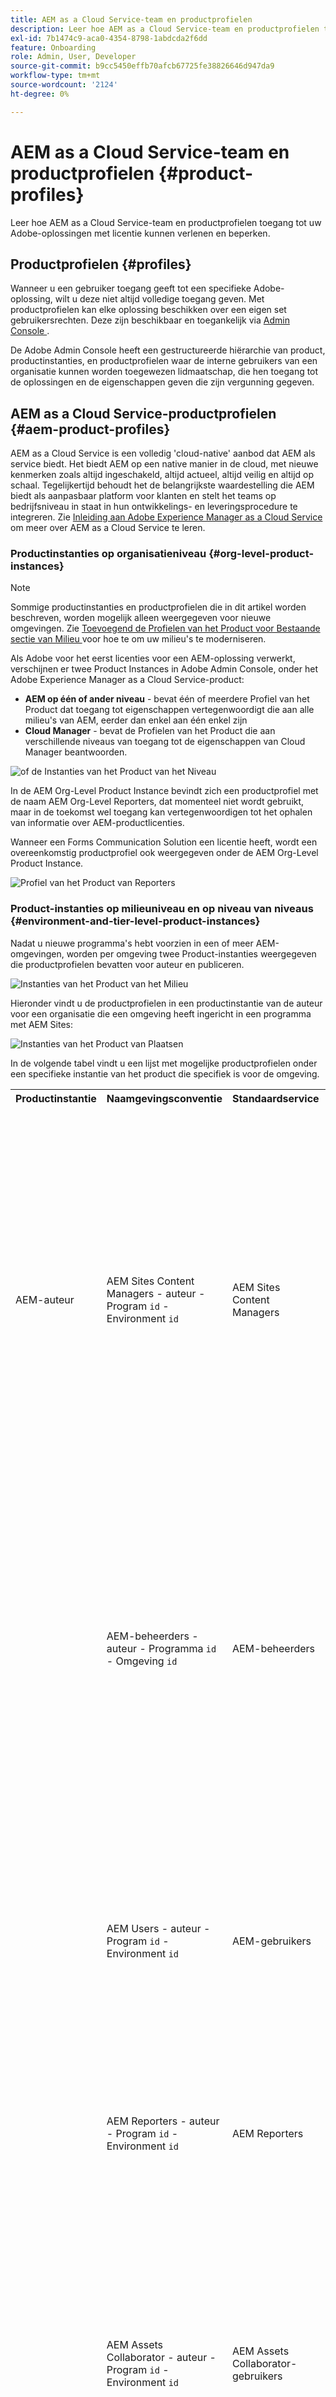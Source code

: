```yaml
---
title: AEM as a Cloud Service-team en productprofielen
description: Leer hoe AEM as a Cloud Service-team en productprofielen toegang tot uw Adobe-oplossingen met licentie kunnen verlenen en beperken.
exl-id: 7b1474c9-aca0-4354-8798-1abdcda2f6dd
feature: Onboarding
role: Admin, User, Developer
source-git-commit: b9cc5450effb70afcb67725fe38826646d947da9
workflow-type: tm+mt
source-wordcount: '2124'
ht-degree: 0%

---
```



# AEM as a Cloud Service-team en productprofielen {#product-profiles}

Leer hoe AEM as a Cloud Service-team en productprofielen toegang tot uw Adobe-oplossingen met licentie kunnen verlenen en beperken.

## Productprofielen {#profiles}

Wanneer u een gebruiker toegang geeft tot een specifieke Adobe-oplossing, wilt u deze niet altijd volledige toegang geven. Met productprofielen kan elke oplossing beschikken over een eigen set gebruikersrechten. Deze zijn beschikbaar en toegankelijk via [ Admin Console ](/help/journey-onboarding/admin-console.md).

De Adobe Admin Console heeft een gestructureerde hiërarchie van product, productinstanties, en productprofielen waar de interne gebruikers van een organisatie kunnen worden toegewezen lidmaatschap, die hen toegang tot de oplossingen en de eigenschappen geven die zijn vergunning gegeven.

<!-- Alexandru: Drafting for now 

Your AEM as a Cloud Service team members are added and assigned to one or more of the following product profiles via the Admin Console during onboarding.

* **AEM Administrators**: An AEM administrator is typically assigned to developers, in particular developers who need access to, for example, the development environments. The AEM administrator's product profile is used to grant administrator privileges in the associated AEM instance.

* **AEM Users**: AEM users are the users in your organization who use AEM as a Cloud Service generally to create content. These users need to access AEM to do their tasks. The AEM users product profile is typically assigned to an AEM content author who creates and reviews the content. This content can be of many types such as pages, assets, publications, and so on. The AEM users product profile shown below is assigned to these members.

![Product profiles](/help/onboarding/assets/admin-console-profiles.png) -->

## AEM as a Cloud Service-productprofielen {#aem-product-profiles}

AEM as a Cloud Service is een volledig &#39;cloud-native&#39; aanbod dat AEM als service biedt. Het biedt AEM op een native manier in de cloud, met nieuwe kenmerken zoals altijd ingeschakeld, altijd actueel, altijd veilig en altijd op schaal. Tegelijkertijd behoudt het de belangrijkste waardestelling die AEM biedt als aanpasbaar platform voor klanten en stelt het teams op bedrijfsniveau in staat in hun ontwikkelings- en leveringsprocedure te integreren. Zie [ Inleiding aan Adobe Experience Manager as a Cloud Service ](/help/overview/introduction.md) om meer over AEM as a Cloud Service te leren.

### Productinstanties op organisatieniveau {#org-level-product-instances}

>[!NOTE]
>
> Sommige productinstanties en productprofielen die in dit artikel worden beschreven, worden mogelijk alleen weergegeven voor nieuwe omgevingen. Zie [ Toevoegend de Profielen van het Product voor Bestaande sectie van Milieu ](#adding-product-profiles-for-existing-environments) voor hoe te om uw milieu&#39;s te moderniseren.

Als Adobe voor het eerst licenties voor een AEM-oplossing verwerkt, verschijnen er twee Product Instances in Adobe Admin Console, onder het Adobe Experience Manager as a Cloud Service-product:

* **AEM op één of ander niveau** - bevat één of meerdere Profiel van het Product dat toegang tot eigenschappen vertegenwoordigt die aan alle milieu&#39;s van AEM, eerder dan enkel aan één enkel zijn
* **Cloud Manager** - bevat de Profielen van het Product die aan verschillende niveaus van toegang tot de eigenschappen van Cloud Manager beantwoorden.

<!--
>[!NOTE]
>
>For existing programs, the AEM Org-Level Product Instance is created upon selecting the **Update product** profiles action for a given environment.
-->

![ of de Instanties van het Product van het Niveau ](/help/onboarding/assets/orglevel.png)

In de AEM Org-Level Product Instance bevindt zich een productprofiel met de naam AEM Org-Level Reporters, dat momenteel niet wordt gebruikt, maar in de toekomst wel toegang kan vertegenwoordigen tot het ophalen van informatie over AEM-productlicenties.

Wanneer een Forms Communication Solution een licentie heeft, wordt een overeenkomstig productprofiel ook weergegeven onder de AEM Org-Level Product Instance.

![ Profiel van het Product van Reporters ](/help/onboarding/assets/org-level-reporters.png)

### Product-instanties op milieuniveau en op niveau van niveaus {#environment-and-tier-level-product-instances}

Nadat u nieuwe programma&#39;s hebt voorzien in een of meer AEM-omgevingen, worden per omgeving twee Product-instanties weergegeven die productprofielen bevatten voor auteur en publiceren.

![ Instanties van het Product van het Milieu ](/help/onboarding/assets/env-productinstances.png)

Hieronder vindt u de productprofielen in een productinstantie van de auteur voor een organisatie die een omgeving heeft ingericht in een programma met AEM Sites:

![ Instanties van het Product van Plaatsen ](/help/onboarding/assets/sites-product-instances.png)

In de volgende tabel vindt u een lijst met mogelijke productprofielen onder een specifieke instantie van het product die specifiek is voor de omgeving.

<table style="table-layout:auto">
    <tr>
        <th>Productinstantie</th>
        <th>Naamgevingsconventie</th>
        <th>Standaardservice</th>
        <th>Beschrijving</th>
    </tr>
    <tr>
        <td>AEM-auteur</td>
        <td>AEM Sites Content Managers - auteur - Program <code>id</code> - Environment <code>id</code></td>
        <td>AEM Sites Content Managers</td>
        <td>
            <ul>
                <li>Bedoeld voor gecontroleerde toegang tot AEM Sites-ontwerpfuncties in deze omgeving. Gebruikers in dit productprofiel zijn lid van de AEM Sites-groep die de inhoud heeft gemaakt en die automatisch in AEM wordt gemaakt. De AEM-groepsmachtigingen moeten in AEM worden geconfigureerd met het gewenste toegangsniveau.</li><br>
                <li>Als de standaardservice geselecteerd blijft
                    <ul>
                        <li>gebruikers in dit productprofiel zijn ook lid van de AEM-groep "AEM Sites Content Managers - Service".</li>
                      <!--  <li>users in this product profile will have access to AEM Sites Content Management API.</li>
                        <li>an Adobe Developer Console API OAuth S2S project containing AEM Sites Content Management API can optionally be scoped to this environment.</li>-->
                    </ul>
                </li>
            </ul>
        </td>
    </tr>
    <tr>
        <td></td>
        <td>AEM-beheerders - auteur - Programma <code>id</code> - Omgeving <code>id</code></td>
        <td>AEM-beheerders</td>
        <td>
            <ul>
                <li>Bedoeld voor onbeperkte toegang tot AEM-functies voor auteur en publicatie van omgeving. Gebruikers in dit productprofiel zijn lid van de AEM Administrator's auteurgroep van AEM die automatisch in AEM wordt gemaakt.</li><br>
                <li>Als de standaardservice geselecteerd blijft
                    <ul>
                        <li>gebruikers in dit productprofiel zullen ook lid zijn van de AEM-groep "AEM Administrators - Service"</li>
                    </ul>
                </li>
            </ul>
        </td>
    </tr>
    <tr>
        <td></td>
        <td>AEM Users - auteur - Program <code>id</code> - Environment <code>id</code></td>
        <td>AEM-gebruikers</td>
        <td>
            <ul>
                <li>Bedoeld voor zeer beperkte toegang tot de milieueigenschappen van de AEM-auteur. Gebruikers in dit productprofiel zijn lid van de AEM-groep "Medewerkers" die automatisch in AEM wordt gemaakt</li><br>
                <li>Als de standaardservice geselecteerd blijft
                    <ul>
                        <li>gebruikers in dit productprofiel zijn ook lid van de AEM-groep "AEM Users - Service"</li>
                    </ul>
                </li>
            </ul>
        </td>
    </tr>
    <tr>
        <td></td>
        <td>AEM Reporters - auteur - Program <code>id</code> - Environment <code>id</code></td>
        <td>AEM Reporters</td>
        <td>
            <ul>
                <li>Momenteel niet gebruikt, maar in de toekomst kan toegang tot rapporteringsinformatie over de auteursrij voor dit milieu verlenen.</li>
            </ul>
        </td>
    </tr>
    <tr>
        <td></td>
        <td>AEM Assets Collaborator - auteur - Program <code>id</code> - Environment <code>id</code></td>
        <td>AEM Assets Collaborator-gebruikers</td>
        <td>
        <ul>
                <li>Werken met middelen van Experience Manager via integratie van Assets die beschikbaar is voor uw organisatie in andere Adobe-producten en niet-Adobe-toepassingen.
                </li>
                <li>Elementen maken en bewerken met behulp van ingebouwde Adobe Express en Firefly, waarbij gebruik wordt gemaakt van professioneel ontworpen sjablonen, merkpakketten, Adobe Stock-middelen enzovoort.</li>
                <li>Gebruik AEM Assets Content Hub Portal voor toegang tot en gebruik goedgekeurde middelen van uw organisatie.</li>
          <ul>
    </tr>
    <tr>
        <td></td>
        <td>AEM Assets Power User - auteur - Program <code>id</code> - Environment <code>id</code></td>
        <td>AEM Assets Power Users</td>
<td>
        <ul>
                <li>Open alle AEM Assets-mogelijkheden, inclusief het beheer van middelen, metagegevens en het algemene beheer en de automatisering van digitale middelen.</li>
                <li>Werken met middelen van Experience Manager via integratie van Assets die beschikbaar is voor uw organisatie in andere Adobe-producten en niet-Adobe-toepassingen.
                </li>
                <li>Elementen maken en bewerken met behulp van ingebouwde Adobe Express en Firefly, waarbij gebruik wordt gemaakt van professioneel ontworpen sjablonen, merkpakketten, Adobe Stock-middelen enzovoort.</li>
                <li>Gebruik AEM Assets Content Hub Portal voor toegang tot en gebruik goedgekeurde middelen van uw organisatie.</li>
          <ul>
</td>
    </tr>
    <tr>
        <td></td>
        <td>AEM Forms Content Managers - auteur - Program <code>id</code> - Environment <code>id</code></td>
        <td>AEM Forms Content Managers</td>
        <td>
            <ul>
                <li>Bedoeld voor gecontroleerde toegang tot AEM Forms-ontwerpfuncties in deze omgeving. Gebruikers in dit productprofiel zijn lid van de AEM-groep voor AEM Forms-formulieren en gebruikers, die automatisch in AEM wordt gemaakt.</li><br>
                <li>Als de standaardservice geselecteerd blijft
                    <ul>
                        <li>gebruikers in dit productprofiel zijn ook lid van de AEM-groep "AEM Forms Content Managers - Service".</li>
                    </ul>
                </li>
            </ul>
        </td>
    </tr>
    <tr>
        <td></td>
        <td>AEM Forms Developers - auteur - Program <code>id</code> - Environment <code>id</code></td>
        <td>AEM Forms Developers</td>
        <td>
            <ul>
                <li>Bedoeld voor gecontroleerde toegang tot AEM Forms-ontwerpfuncties in deze omgeving. Gebruikers in dit productprofiel zijn lid van de AEM-groep voor gebruikers die gebruikmaken van AEM Forms-formulieren, die automatisch wordt gemaakt in AEM. Deze gebruikers hebben het recht om XDP's en de auteur Modellen van de Gegevens van de Vorm ook naast normale vormauteurstaken te uploaden.</li><br>
                <li>Als de standaardservice geselecteerd blijft
                    <ul>
                        <li>gebruikers in dit productprofiel zijn ook lid van de AEM-groep "AEM Forms Developers - Service".</li>
                    </ul>
                </li>
            </ul>
        </td>
    </tr>
    <tr>
        <td></td>
        <td>AEM Forms Communications Service Users - auteur - Program <code>id</code> - Environment <code>id</code></td>
        <td>AEM Forms Communications Service-gebruikers</td>
        <td>
            <ul>
                <li>Bedoeld voor gecontroleerde toegang tot AEM Forms Communications Services-functies in deze omgeving. Gebruikers in dit productprofiel zijn lid van de AEM-groep voor AEM Forms-formulieren en gebruikers, die automatisch in AEM wordt gemaakt.</li><br>
                <li>Als de standaardservice geselecteerd blijft
                    <ul>
                        <li>gebruikers in dit productprofiel zijn ook lid van de AEM-groep "AEM Forms Communications Service Users - Service".</li>
                    </ul>
                </li>
            </ul>
        </td>
    </tr>
    <tr>
        <td>AEM Publiceren</td>
        <td>AEM Users - publish - Program <code>id</code> - Environment <code>id</code></td>
        <td>AEM-gebruikers</td>
        <td>
            <ul>
                <li>Bedoeld voor zeer beperkte toegang tot de milieueigenschappen van de AEM-auteur. Gebruikers in dit productprofiel zijn lid van de AEM-groep "Contribute" die automatisch in AEM wordt gemaakt</li><br>
                <li>Als de standaardservice geselecteerd blijft
                    <ul>
                        <li>gebruikers in dit productprofiel zijn ook lid van de AEM-groep "AEM Users - Service".</li>
                    </ul>
                </li>
            </ul>
        </td>
    </tr>
    <tr>
        <td></td>
        <td>AEM-verslaggevers - publiceren - Programma <code>id</code> - Omgeving <code>id</code></td>
        <td>AEM Reporters</td>
        <td>
            <ul>
                <li>Momenteel niet gebruikt, maar in de toekomst kan dit voor deze omgeving toegang bieden tot rapportage-informatie over de publicatielaag.</li>
            </ul>
        </td>
    </tr>
   <tr>
        <td></td>
        <td>AEM Forms Communications Service Users - publish - Program <code>id</code> - Environment <code>id</code></td>
        <td>AEM Forms Communications Service-gebruikers</td>
        <td>
            <ul>
                <li>Bedoeld voor gecontroleerde toegang tot AEM Forms Communications Services-functies in deze omgeving. Gebruikers in dit productprofiel zijn lid van de AEM-groep voor AEM Forms-formulieren en gebruikers, die automatisch in AEM wordt gemaakt.</li><br>
                <li>Als de standaardservice geselecteerd blijft
                    <ul>
                        <li>gebruikers in dit productprofiel zijn ook lid van de AEM-groep "AEM Forms Communications Service Users - Service".</li>
                    </ul>
                </li>
            </ul>
        </td>
    </tr>
</table>

Merk op dat elk Profiel van het Product een bijbehorende Dienst van het Profiel van het Product heeft die door gebrek wordt toegelaten. Tenzij u complexe toegangsvereisten hebt, wordt het geadviseerd om enkel de StandaardDienst geselecteerd te houden. Een overeenkomstige groep van AEM zal in AEM met de noemende overeenkomst `<Product Profile Prefix> - Service` (bijvoorbeeld, **de Inhoud van AEM Sites Managers - de Dienst**) worden gecreeerd, en de gebruikers in de profielen van het ouderproduct zullen automatisch lid van die overeenkomstige groep van AEM worden.

De AEM-groep in AEM die aan de service is gekoppeld, heeft de geaggregeerde set gebruikers die in alle bijbehorende productprofielen van die service voor die combinatie op milieuniveau bestaan.

![ de Diensten ](/help/onboarding/assets/services.png)

In de volgende afbeelding ziet u de AEM-groepen die overeenkomen met de productprofiel en service van de auteur van AEM Sites Content Managers.

![ Groep van AEM aan de afbeelding van de Dienst ](/help/onboarding/assets/profile-to-service-mapping.png)

>[!NOTE]
>
>Elke gebruiker die aan een het productprofiel van AEM as a Cloud Service wordt toegewezen heeft read-only toegang tot Cloud Manager via de **&#x200B;**&#x200B;rol van de Gebruiker van Cloud Manager.
>
>De gebruikers met slechts de **rol van de Gebruiker 0&rbrace; Cloud Manager kunnen in Cloud Manager registreren en aan de de auteursmilieu&#39;s van AEM navigeren (als zij) bestaan door de** Programma&#39;s **menuopties te gebruiken.** De **rol van de Gebruiker van 0&rbrace; Cloud Manager &lbrace;is niet voldoende om tot programmadetails toegang te hebben.** Als dergelijke toegang nodig is, moeten de gebruikers extra rollen door hun systeembeheerder worden verleend.

>[!WARNING]
>
>De **Beheerders van AEM** productprofielnaam moet niet worden veranderd. Het veranderen van de naam van het **productprofiel van de Beheerders van AEM** &lbrace;zal beheerderrechten uit alle gebruikers verwijderen die aan dat profiel worden toegewezen.

>[!TIP]
>
>* Meer over het productprofielen van AEM leren, zie [ Toewijzend de Profielen van het Product van AEM ](/help/journey-onboarding/assign-profiles-aem.md).
>* Voor meer informatie over het onboarding proces, zie [ onboarding reis ](/help/journey-onboarding/overview.md).

### Productprofielen toevoegen voor bestaande omgevingen {#adding-product-profiles-for-existing-environments}

In omgevingen die vóór begin april 2024 zijn gemaakt, ontbreken mogelijk de in bovenstaande secties beschreven productinstantie op Org-niveau en bepaalde productprofielen. Bestaande productprofielen zullen ook de de dienstknevels missen. U wordt aangeraden deze productprofielen bij te werken. Dit is een eerste vereiste voor toegang tot bepaalde toekomstige API&#39;s.

Als voor een of meer omgevingen in een programma de productprofielen moeten worden bijgewerkt, geeft Cloud Manager de onderstaande kennisgeving weer. Merk op dat een milieu op de recentste versie van AEM moet zijn alvorens zijn productprofielen kunnen worden bijgewerkt.

![ Moderniseer de Profielen van het Product ](/help/onboarding/assets/modernize-product-profiles.png)

Het klikken **voegt de knoop van Profielen van het Product** toe zal een menu openen dat opties toont om nieuwe productprofielen aan alle milieu&#39;s toe te voegen beschikbaar in het programma of de individuele milieu&#39;s.

![ vervang Milieu&#39;s ](/help/onboarding/assets/choose-env-r.png)

Klik **Alle Milieu&#39;s** om de nieuwe productprofielen aan alle milieu&#39;s in het programma toe te voegen. Alternatief, klik **Individuele Milieu&#39;s** om de nieuwe productprofielen aan geselecteerde milieu&#39;s toe te voegen; dit navigeert de gebruiker aan een milieu&#39;s die pagina van een lijst maken, waar **toevoegen de actie van de Profielen van het Product** van het **Meer pictogram van Opties** kan worden geselecteerd.

![ Individuele Milieu&#39;s ](/help/onboarding/assets/individual-environments.png)

U kunt productprofielen ook toevoegen aan geselecteerde omgevingen door naar de sectie Omgeving van de pagina Programmaoverzicht te navigeren, op het pictogram Meer opties voor een omgeving te klikken en Productprofielen toevoegen te selecteren.

In de status van de omgeving wordt het toevoegen van productprofielen weergegeven terwijl de nieuwe productprofielen worden toegevoegd en vervolgens wordt Running weergegeven wanneer het proces is voltooid.


## Cloud Manager-productprofielen {#cloud-manager-product-profiles}

Cloud Manager beschikt over vooraf geconfigureerde productprofielen die kunnen worden beschouwd als op rollen gebaseerde machtigingen. Uw systeembeheerder is verantwoordelijk voor het instellen van uw Cloud Manager-team door deze toe te wijzen aan deze productprofielen.

>[!TIP]
>
>Zie [ Rol Gebaseerde Toestemmingen in Cloud Manager ](/help/onboarding/cloud-manager-introduction.md#role-based-permissions) voor meer details.

Aan elk van de productprofielen zijn specifieke machtigingen gekoppeld.

* **BedrijfsEigenaar**
   * In deze rol hebt u de toestemming om een nieuw programma toe te voegen of een programma uit te geven, een milieu toe te voegen of bij te werken, code in het milieu van AEM op te stellen, of de controles van de codekwaliteit uit te voeren.
   * Deze gebruiker is verantwoordelijk voor het definiëren van KPI&#39;s, het goedkeuren van productieimplementaties en het overschrijven van belangrijke 3-tivelige fouten indien nodig.
* **Manager van de Plaatsing**
   * In deze rol, hebt u de toestemming om een milieu toe te voegen of bij te werken, om het even welke pijpleiding in werking te stellen, en code in het milieu van AEM op te stellen, of de controles van de codekwaliteit uit te voeren.
   * Deze gebruiker beheert implementatiebewerkingen en gebruikt Cloud Manager om staging-/productieimplementaties uit te voeren, CI-/CD-pijpleidingen te bewerken, belangrijke 3-tielfouten indien nodig goed te keuren en toegang te krijgen tot de git-opslagruimte.
* **Ontwikkelaar**
   * In deze rol, hebt u de toestemming om persoonlijke toegangstokens te produceren om tot git toegang te hebben.
   * Deze gebruiker ontwikkelt en test de code van de douanetoepassing en gebruikt hoofdzakelijk Cloud Manager om plaatsingsstatus te bekijken en kan tot de git bewaarplaats voor codeverplichtingen toegang hebben.
* **Manager van het Programma**
   * In deze rol, hebt u de toestemming om pijpleidingen te plannen, de de kwaliteitsspoorten van drie lagen met voeten te treden, en productiegoedkeuring te verstrekken.
   * Deze gebruiker gebruikt Cloud Manager om teamopstelling uit te voeren, status te herzien, KPIs te bekijken, en kan belangrijke 3-rij mislukkingen goedkeuren wanneer noodzakelijk.

Een gebruiker kan aan veelvoudige productprofielen worden toegewezen. Bijvoorbeeld, die zowel **BedrijfsEigenaar** toewijst en **Plaatsing leidt** r rollen aan een gebruiker hen de som deze toestemmingen.

Uw Cloud Manager-team omvat ten minste:

* Één **BedrijfsEigenaar**, die typisch ook de systeembeheerder is, en moet de eerste persoon aan login en toegang Cloud Manager zijn
* Één **Manager van de Plaatsing**
* Één **Ontwikkelaar**

>[!NOTE]
>
>Gebruikers die toegang tot AEM as a Cloud Service willen krijgen, moeten behoren tot een van de volgende twee productprofielen: `AEM Users` of `AEM Administrators` . Machtigingen om Cloud Manager te beheren volstaan niet.

>[!TIP]
>
>* Meer over het productprofielen van Cloud Manager leren, zie [ Toewijzend de Leden van het Team aan de Profielen van het Product van Cloud Manager ](/help/journey-onboarding/assign-profiles-cloud-manager.md).
>* Voor meer informatie over het onboarding proces, zie [ onboarding reis ](/help/journey-onboarding/overview.md).
